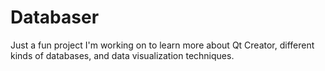 # Databaser
Just a fun project I'm working on to learn more about Qt Creator, different kinds of databases, and data visualization techniques.
